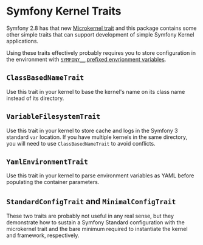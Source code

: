 # Symfony Kernel Traits

Symfony 2.8 has that new [Microkernel trait](http://symfony.com/blog/new-in-symfony-2-8-symfony-as-a-microframework) and
this package contains some other simple traits that can support development of simple Symfony Kernel applications.

Using these traits effectively probably requires you to store configuration in the environment with [`SYMFONY__` prefixed
envrionment variables](http://symfony.com/doc/current/cookbook/configuration/external_parameters.html).

## `ClassBasedNameTrait`

Use this trait in your kernel to base the kernel's name on its class name instead of its directory.

## `VariableFilesystemTrait`

Use this trait in your kernel to store cache and logs in the Symfony 3 standard `var` location. If you have multiple
kernels in the same directory, you will need to use `ClassBasedNameTrait` to avoid conflicts.

## `YamlEnvironmentTrait`

Use this trait in your kernel to parse environment variables as YAML before populating the container parameters.

## `StandardConfigTrait` and `MinimalConfigTrait`

These two traits are probably not useful in any real sense, but they demonstrate how to sustain a Symfony Standard
configuration with the microkernel trait and the bare minimum required to instantiate the kernel and framework, respectively.
